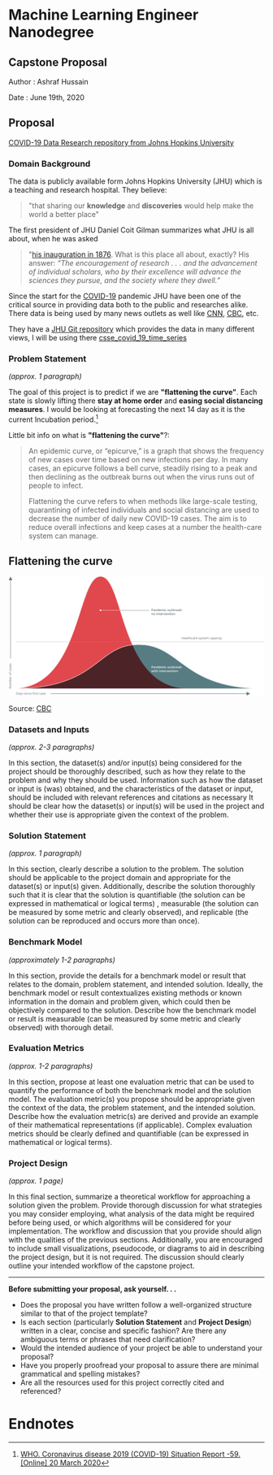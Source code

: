 # Machine Learning Engineer Nanodegree
## Capstone Proposal
Author
: Ashraf Hussain

Date 
: June 19th, 2020


## Proposal
[COVID-19 Data Research repository from Johns Hopkins University](https://github.com/CSSEGISandData/COVID-19/tree/master/csse_covid_19_data/csse_covid_19_time_series)

### Domain Background
The data is publicly available form  Johns Hopkins University (JHU) which is a teaching and research hospital. They believe: 
> "that sharing our **knowledge** and **discoveries** would help make the world a better place"  

The first president of JHU Daniel Coit Gilman summarizes what JHU is all about, when he was asked 
>"[his inauguration in 1876](https://www.jhu.edu/about/history/gilman-address/). What is this place all about, exactly? His answer: 
>_“The encouragement of research . . . and the advancement of individual scholars, who by their excellence will advance the sciences they pursue, and the society where they dwell.”_

Since the start for the [COVID-19]([https://en.wikipedia.org/wiki/Coronavirus_disease_2019](https://en.wikipedia.org/wiki/Coronavirus_disease_2019)) pandemic JHU have been one of the critical source in providing data both to the public and researches alike. There data is being used by many news outlets as well like [CNN]([https://www.cnn.com/interactive/2020/health/coronavirus-us-maps-and-cases/](https://www.cnn.com/interactive/2020/health/coronavirus-us-maps-and-cases/)), [CBC]([https://newsinteractives.cbc.ca/coronavirustracker/](https://newsinteractives.cbc.ca/coronavirustracker/)), etc.

They have a [JHU Git repository](git@github.com:CSSEGISandData/COVID-19.git) which provides the data in many different views, I will be using there [csse_covid_19_time_series](https://github.com/CSSEGISandData/COVID-19/tree/master/csse_covid_19_data/csse_covid_19_time_series "csse_covid_19_time_series") 

### Problem Statement
_(approx. 1 paragraph)_

The goal of this project is to predict if we are **"flattening the curve"**. Each state is slowly lifting there **stay at home order** and **easing social distancing measures**. I would be looking at forecasting the next 14 day as it is the current Incubation period.[^1]  

Little bit info on what is **"flattening the curve"**?:
>An epidemic curve, or “epicurve,” is a graph that shows the frequency of new cases over time based on new infections per day. In many cases, an epicurve follows a bell curve, steadily rising to a peak and then declining as the outbreak burns out when the virus runs out of people to infect.
>
>Flattening the curve refers to when methods like large-scale testing, quarantining of infected individuals and social distancing are used to decrease the number of daily new COVID-19 cases. The aim is to reduce overall infections and keep cases at a number the health-care system can manage.

## Flattening the curve
![](Images/Flatteningthecurve.svg)



Source: [CBC]([https://newsinteractives.cbc.ca/coronaviruscurve/](https://newsinteractives.cbc.ca/coronaviruscurve/))


### Datasets and Inputs
_(approx. 2-3 paragraphs)_


In this section, the dataset(s) and/or input(s) being considered for the project should be thoroughly described, such as how they relate to the problem and why they should be used. Information such as how the dataset or input is (was) obtained, and the characteristics of the dataset or input, should be included with relevant references and citations as necessary It should be clear how the dataset(s) or input(s) will be used in the project and whether their use is appropriate given the context of the problem.


### Solution Statement
_(approx. 1 paragraph)_


In this section, clearly describe a solution to the problem. The solution should be applicable to the project domain and appropriate for the dataset(s) or input(s) given. Additionally, describe the solution thoroughly such that it is clear that the solution is quantifiable (the solution can be expressed in mathematical or logical terms) , measurable (the solution can be measured by some metric and clearly observed), and replicable (the solution can be reproduced and occurs more than once).


### Benchmark Model
_(approximately 1-2 paragraphs)_


In this section, provide the details for a benchmark model or result that relates to the domain, problem statement, and intended solution. Ideally, the benchmark model or result contextualizes existing methods or known information in the domain and problem given, which could then be objectively compared to the solution. Describe how the benchmark model or result is measurable (can be measured by some metric and clearly observed) with thorough detail.


### Evaluation Metrics
_(approx. 1-2 paragraphs)_


In this section, propose at least one evaluation metric that can be used to quantify the performance of both the benchmark model and the solution model. The evaluation metric(s) you propose should be appropriate given the context of the data, the problem statement, and the intended solution. Describe how the evaluation metric(s) are derived and provide an example of their mathematical representations (if applicable). Complex evaluation metrics should be clearly defined and quantifiable (can be expressed in mathematical or logical terms).


### Project Design
_(approx. 1 page)_


In this final section, summarize a theoretical workflow for approaching a solution given the problem. Provide thorough discussion for what strategies you may consider employing, what analysis of the data might be required before being used, or which algorithms will be considered for your implementation. The workflow and discussion that you provide should align with the qualities of the previous sections. Additionally, you are encouraged to include small visualizations, pseudocode, or diagrams to aid in describing the project design, but it is not required. The discussion should clearly outline your intended workflow of the capstone project.


-----------


**Before submitting your proposal, ask yourself. . .**


- Does the proposal you have written follow a well-organized structure similar to that of the project template?
- Is each section (particularly **Solution Statement** and **Project Design**) written in a clear, concise and specific fashion? Are there any ambiguous terms or phrases that need clarification?
- Would the intended audience of your project be able to understand your proposal?
- Have you properly proofread your proposal to assure there are minimal grammatical and spelling mistakes?
- Are all the resources used for this project correctly cited and referenced?

# Endnotes
[^1]: [WHO. Coronavirus disease 2019 (COVID-19) Situation Report -59. [Online] 20 March 2020](https://www.who.int/docs/default-source/coronaviruse/situation-reports/20200319-sitrep-59-covid-19.pdf?sfvrsn=c3dcdef9_2)
<!--stackedit_data:
eyJoaXN0b3J5IjpbMTkyNDQwNDYxNywtODAzMzUxMTkwLC05OD
ExNTAzMCwtMjAwNDk0ODU5MSwxNjA4NzY4NTY4LDEyNjkwNTU0
ODAsMTIxNTgwNTg4OCwtMTk2MjI0NzUxNywtMTcxNzEwNTM1Nl
19
-->